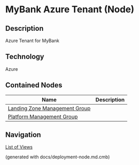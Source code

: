 # MyBank Azure Tenant (Node)
## Description
Azure Tenant for MyBank

## Technology
Azure

## Contained Nodes
Name | Description 
---|---
[Landing Zone Management Group](../../../mybank/it-management/azure/landing-zone-management-group.md) | 
[Platform Management Group](../../../mybank/it-management/azure/platform-management-group.md) | 


## Navigation
[List of Views](../../../views.md)

(generated with docs/deployment-node.md.cmb)

